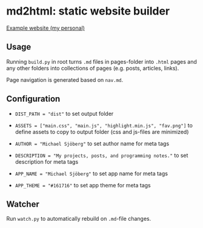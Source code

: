# md2html: static website builder

[Example website (my personal)](https://michaelsjoberg.com/)

## Usage

Running `build.py` in root turns `.md` files in pages-folder into `.html` pages and any other folders into collections of pages (e.g. posts, articles, links).

Page navigation is generated based on `nav.md`.

## Configuration

- `DIST_PATH = "dist"` to set output folder

- `ASSETS = ["main.css", "main.js", "highlight.min.js", "fav.png"]` to define assets to copy to output folder (css and js-files are minimized)

- `AUTHOR = "Michael Sjöberg"` to set author name for meta tags

- `DESCRIPTION = "My projects, posts, and programming notes."` to set description for meta tags

- `APP_NAME = "Michael Sjöberg"` to set app name for meta tags

- `APP_THEME = "#161716"` to set app theme for meta tags

## Watcher

Run `watch.py` to automatically rebuild on `.md`-file changes.
